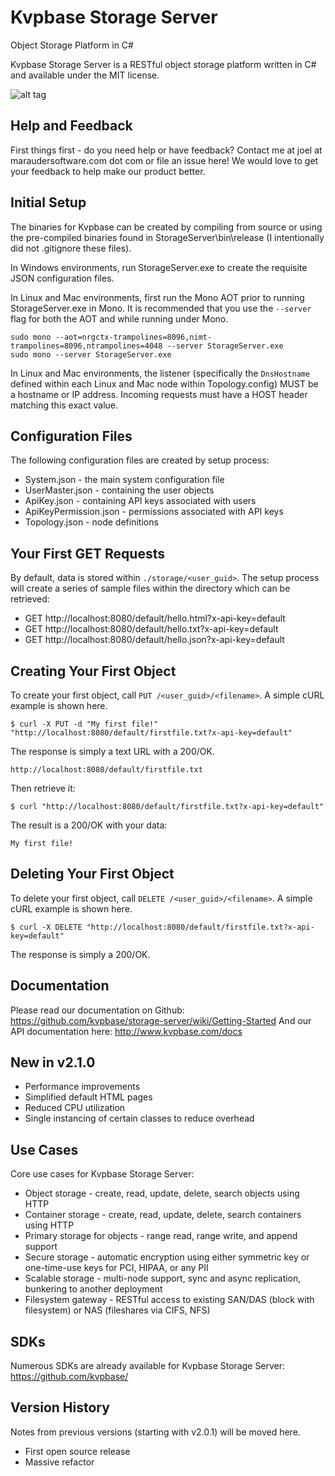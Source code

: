 # Kvpbase Storage Server

Object Storage Platform in C#

Kvpbase Storage Server is a RESTful object storage platform written in C# and available under the MIT license.  

![alt tag](https://github.com/kvpbase/storage-server/blob/master/assets/diagram.png)

## Help and Feedback
First things first - do you need help or have feedback?  Contact me at joel at maraudersoftware.com dot com or file an issue here!  We would love to get your feedback to help make our product better.

## Initial Setup

The binaries for Kvpbase can be created by compiling from source or using the pre-compiled binaries found in StorageServer\bin\release (I intentionally did not .gitignore these files).

In Windows environments, run StorageServer.exe to create the requisite JSON configuration files.

In Linux and Mac environments, first run the Mono AOT prior to running StorageServer.exe in Mono.  It is recommended that you use the ```--server``` flag for both the AOT and while running under Mono.
```
sudo mono --aot=nrgctx-trampolines=8096,nimt-trampolines=8096,ntrampolines=4048 --server StorageServer.exe
sudo mono --server StorageServer.exe
```

In Linux and Mac environments, the listener (specifically the ```DnsHostname``` defined within each Linux and Mac node within Topology.config) MUST be a hostname or IP address.  Incoming requests must have a HOST header matching this exact value.

## Configuration Files

The following configuration files are created by setup process:

- System.json - the main system configuration file
- UserMaster.json - containing the user objects
- ApiKey.json - containing API keys associated with users
- ApiKeyPermission.json - permissions associated with API keys
- Topology.json - node definitions

## Your First GET Requests

By default, data is stored within ```./storage/<user_guid>```.  The setup process will create a series of sample files within the directory which can be retrieved:

- GET http://localhost:8080/default/hello.html?x-api-key=default
- GET http://localhost:8080/default/hello.txt?x-api-key=default
- GET http://localhost:8080/default/hello.json?x-api-key=default

## Creating Your First Object

To create your first object, call ```PUT /<user_guid>/<filename>```.  A simple cURL example is shown here.
```
$ curl -X PUT -d "My first file!" "http://localhost:8080/default/firstfile.txt?x-api-key=default"
```

The response is simply a text URL with a 200/OK.
```
http://localhost:8080/default/firstfile.txt
```

Then retrieve it:
```
$ curl "http://localhost:8080/default/firstfile.txt?x-api-key=default"
```

The result is a 200/OK with your data:
```
My first file!
```

## Deleting Your First Object

To delete your first object, call ```DELETE /<user_guid>/<filename>```.  A simple cURL example is shown here.
```
$ curl -X DELETE "http://localhost:8080/default/firstfile.txt?x-api-key=default"
```

The response is simply a 200/OK.

## Documentation
Please read our documentation on Github: https://github.com/kvpbase/storage-server/wiki/Getting-Started
And our API documentation here: http://www.kvpbase.com/docs

## New in v2.1.0
- Performance improvements
- Simplified default HTML pages
- Reduced CPU utilization
- Single instancing of certain classes to reduce overhead

## Use Cases
Core use cases for Kvpbase Storage Server:
- Object storage - create, read, update, delete, search objects using HTTP
- Container storage - create, read, update, delete, search containers using HTTP
- Primary storage for objects - range read, range write, and append support
- Secure storage - automatic encryption using either symmetric key or one-time-use keys for PCI, HIPAA, or any PII
- Scalable storage - multi-node support, sync and async replication, bunkering to another deployment
- Filesystem gateway - RESTful access to existing SAN/DAS (block with filesystem) or NAS (fileshares via CIFS, NFS)

## SDKs
Numerous SDKs are already available for Kvpbase Storage Server: https://github.com/kvpbase/

## Version History
Notes from previous versions (starting with v2.0.1) will be moved here.
- First open source release
- Massive refactor